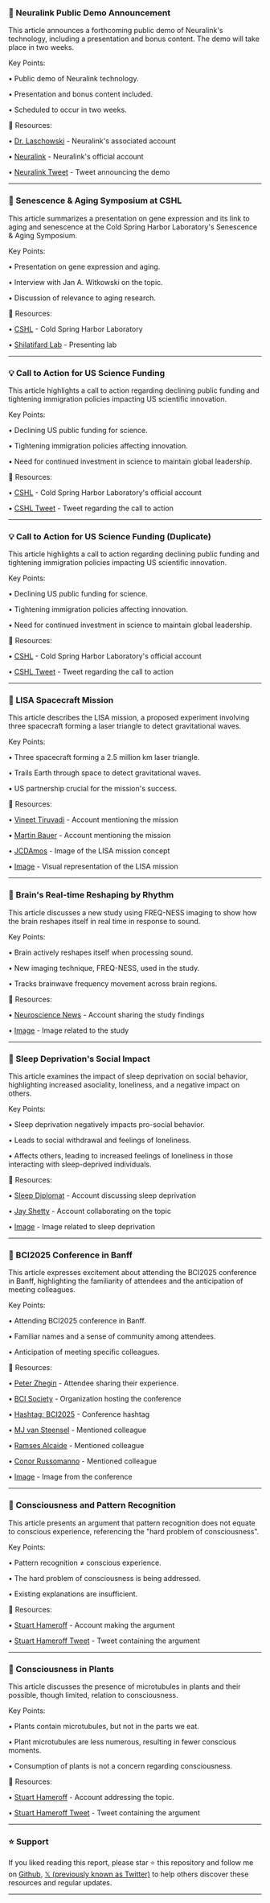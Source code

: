 ### 🤖 Neuralink Public Demo Announcement

This article announces a forthcoming public demo of Neuralink's technology, including a presentation and bonus content.  The demo will take place in two weeks.


Key Points:

• Public demo of Neuralink technology.

• Presentation and bonus content included.

• Scheduled to occur in two weeks.


🔗 Resources:

• [Dr. Laschowski](https://x.com/DrLaschowski) - Neuralink's associated account

• [Neuralink](https://x.com/neuralink) - Neuralink's official account

• [Neuralink Tweet](https://x.com/neuralink/status/1929605979672334645) - Tweet announcing the demo


---

### 🤖 Senescence & Aging Symposium at CSHL

This article summarizes a presentation on gene expression and its link to aging and senescence at the Cold Spring Harbor Laboratory's Senescence & Aging Symposium.


Key Points:

• Presentation on gene expression and aging.

• Interview with Jan A. Witkowski on the topic.

• Discussion of relevance to aging research.


🔗 Resources:

• [CSHL](https://x.com/CSHL) - Cold Spring Harbor Laboratory

• [Shilatifard Lab](https://x.com/ShilatifardLab) -  Presenting lab


---

### 💡  Call to Action for US Science Funding

This article highlights a call to action regarding declining public funding and tightening immigration policies impacting US scientific innovation.


Key Points:

• Declining US public funding for science.

• Tightening immigration policies affecting innovation.

• Need for continued investment in science to maintain global leadership.


🔗 Resources:

• [CSHL](https://x.com/CSHL) - Cold Spring Harbor Laboratory's official account

• [CSHL Tweet](https://x.com/CSHL/status/1929613506975777203) - Tweet regarding the call to action


---

### 💡 Call to Action for US Science Funding (Duplicate)

This article highlights a call to action regarding declining public funding and tightening immigration policies impacting US scientific innovation.


Key Points:

• Declining US public funding for science.

• Tightening immigration policies affecting innovation.

• Need for continued investment in science to maintain global leadership.


🔗 Resources:

• [CSHL](https://x.com/CSHL) - Cold Spring Harbor Laboratory's official account

• [CSHL Tweet](https://x.com/CSHL/status/1929613443101085753) - Tweet regarding the call to action


---

### 🤖 LISA Spacecraft Mission

This article describes the LISA mission, a proposed experiment involving three spacecraft forming a laser triangle to detect gravitational waves.


Key Points:

• Three spacecraft forming a 2.5 million km laser triangle.

• Trails Earth through space to detect gravitational waves.

• US partnership crucial for the mission's success.


🔗 Resources:

• [Vineet Tiruvadi](https://x.com/vineettiruvadi) -  Account mentioning the mission

• [Martin Bauer](https://x.com/martinmbauer) - Account mentioning the mission

• [JCDAmos](https://x.com/JCDAmos/status/1929215368213463074/photo/1) - Image of the LISA mission concept

• [Image](https://pbs.twimg.com/media/GsXwNDGWcAAeg-F?format=jpg&name=small) - Visual representation of the LISA mission


---

### 🤖 Brain's Real-time Reshaping by Rhythm

This article discusses a new study using FREQ-NESS imaging to show how the brain reshapes itself in real time in response to sound.


Key Points:

• Brain actively reshapes itself when processing sound.

• New imaging technique, FREQ-NESS, used in the study.

• Tracks brainwave frequency movement across brain regions.


🔗 Resources:

• [Neuroscience News](https://x.com/NeuroscienceNew) - Account sharing the study findings

• [Image](https://pbs.twimg.com/media/GsdYCpsWkAAbhSc?format=jpg&name=small) - Image related to the study


---

### 🤖 Sleep Deprivation's Social Impact

This article examines the impact of sleep deprivation on social behavior, highlighting increased asociality, loneliness, and a negative impact on others.


Key Points:

• Sleep deprivation negatively impacts pro-social behavior.

• Leads to social withdrawal and feelings of loneliness.

• Affects others, leading to increased feelings of loneliness in those interacting with sleep-deprived individuals.


🔗 Resources:

• [Sleep Diplomat](https://x.com/sleepdiplomat) - Account discussing sleep deprivation

• [Jay Shetty](https://x.com/jayshetty) - Account collaborating on the topic

• [Image](https://pbs.twimg.com/amplify_video_thumb/1929533068194320384/img/w7139cwitJeVSSo6.jpg) - Image related to sleep deprivation


---

### 🤖 BCI2025 Conference in Banff

This article expresses excitement about attending the BCI2025 conference in Banff, highlighting the familiarity of attendees and the anticipation of meeting colleagues.


Key Points:

• Attending BCI2025 conference in Banff.

• Familiar names and a sense of community among attendees.

• Anticipation of meeting specific colleagues.


🔗 Resources:

• [Peter Zhegin](https://x.com/PeterZhegin) - Attendee sharing their experience.

• [BCI Society](https://x.com/BciSociety) -  Organization hosting the conference

• [Hashtag: BCI2025](https://x.com/hashtag/BCI2025?src=hashtag_click) - Conference hashtag

• [MJ van Steensel](https://x.com/MJvanSteensel) - Mentioned colleague

• [Ramses Alcaide](https://x.com/RamsesAlcaide) - Mentioned colleague

• [Conor Russomanno](https://x.com/ConorRussomanno) - Mentioned colleague

• [Image](https://pbs.twimg.com/media/GsaXIZdWYAEDJIc?format=jpg&name=small) - Image from the conference


---

### 🤖 Consciousness and Pattern Recognition

This article presents an argument that pattern recognition does not equate to conscious experience, referencing the "hard problem of consciousness".


Key Points:

• Pattern recognition ≠ conscious experience.

• The hard problem of consciousness is being addressed.

•  Existing explanations are insufficient.


🔗 Resources:

• [Stuart Hameroff](https://x.com/StuartHameroff) - Account making the argument

• [Stuart Hameroff Tweet](https://x.com/StuartHameroff/status/1929392239878521296) - Tweet containing the argument



---

### 🤖 Consciousness in Plants

This article discusses the presence of microtubules in plants and their possible, though limited, relation to consciousness.


Key Points:

• Plants contain microtubules, but not in the parts we eat.

• Plant microtubules are less numerous, resulting in fewer conscious moments.

• Consumption of plants is not a concern regarding consciousness.


🔗 Resources:

• [Stuart Hameroff](https://x.com/StuartHameroff) - Account addressing the topic.

• [Stuart Hameroff Tweet](https://x.com/StuartHameroff/status/1929391037145100727) - Tweet containing the argument


---

### ⭐️ Support

If you liked reading this report, please star ⭐️ this repository and follow me on [Github](https://github.com/Drix10), [𝕏 (previously known as Twitter)](https://x.com/DRIX_10_) to help others discover these resources and regular updates.

---